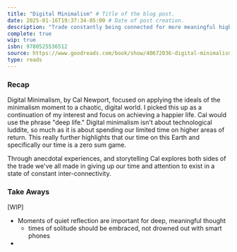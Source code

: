 ```yaml
---
title: "Digital Minimalism" # Title of the blog post.
date: 2025-01-16T19:37:34-05:00 # Date of post creation.
description: "Trade constantly being connected for more meaningful high-value habits"
complete: true
wip: true
isbn: 9780525536512 
source: https://www.goodreads.com/book/show/40672036-digital-minimalism
type: reads
---
```


### Recap

Digital Minimalism, by Cal Newport, focused on applying the ideals of the minimalism moment to a chaotic, digital world. I picked this up as a continuation of my interest and focus on achieving a happier life. Cal would use the phrase "deep life." Digital minimalism isn't about technological luddite, so much as it is about spending our limited time on higher areas of return. This really further highlights that our time on this Earth and specifically our time is a zero sum game.  

Through anecdotal experiences, and storytelling Cal explores both sides of the trade we've all made in giving up our time and attention to exist in a state of constant inter-connectivity. 

### Take Aways

[WIP]

- Moments of quiet reflection are important for deep, meaningful thought
  - times of solitude should be embraced, not drowned out with smart phones
- 
